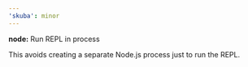 ```yaml
---
'skuba': minor
---
```


**node:** Run REPL in process

This avoids creating a separate Node.js process just to run the REPL.
